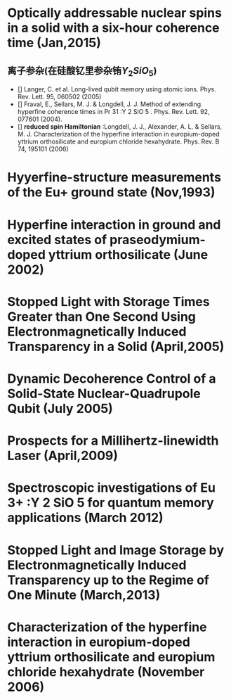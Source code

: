 # Optically addressable nuclear spins in a solid with a six-hour coherence time (Jan,2015)

## 离子参杂(在硅酸钇里参杂铕$Y_2 Si O_5$)

- [] Langer, C. et al. Long-lived qubit memory using atomic ions. Phys. Rev. Lett. 95, 060502 (2005)
- [] Fraval, E., Sellars, M. J. & Longdell, J. J. Method of extending hyperfine coherence times in Pr 31 :Y 2 SiO 5 . Phys. Rev. Lett. 92, 077601 (2004).
- [] **reduced spin Hamiltonian** :Longdell, J. J., Alexander, A. L. & Sellars, M. J. Characterization of the hyperfine interaction in europium-doped yttrium orthosilicate and europium chloride hexahydrate. Phys. Rev. B 74, 195101 (2006)




# Hyyerfine-structure measurements of the Eu+ ground state (Nov,1993)

# Hyperfine interaction in ground and excited states of praseodymium-doped yttrium orthosilicate (June 2002)

# Stopped Light with Storage Times Greater than One Second Using Electronmagnetically Induced Transparency in a Solid (April,2005)

# Dynamic Decoherence Control of a Solid-State Nuclear-Quadrupole Qubit (July 2005)

# Prospects for a Millihertz-linewidth Laser (April,2009)

# Spectroscopic investigations of Eu 3+ :Y 2 SiO 5 for quantum memory applications (March 2012)

# Stopped Light and Image Storage by Electronmagnetically Induced Transparency up to the Regime of One Minute (March,2013)

# Characterization of the hyperfine interaction in europium-doped yttrium orthosilicate and europium chloride hexahydrate (November 2006)